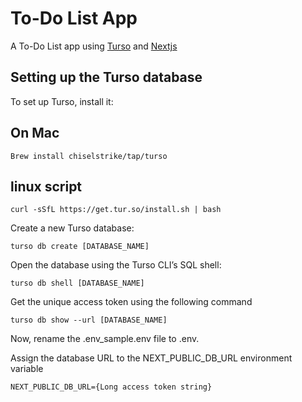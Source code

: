 # To-Do List App
A To-Do List app using [Turso](https://chiselstrike.com/) and [Nextjs](https://nextjs.org/)

## Setting up the Turso database
To set up Turso, install it:

## On Mac
```
Brew install chiselstrike/tap/turso
```

## linux script
```
curl -sSfL https://get.tur.so/install.sh | bash
```

Create a new Turso database:

```
turso db create [DATABASE_NAME]
```

Open the database using the Turso CLI’s SQL shell:
```
turso db shell [DATABASE_NAME]
```

Get the unique access token using the following command
```
turso db show --url [DATABASE_NAME]
```

Now, rename the .env_sample.env file to .env.

Assign the database URL to the NEXT_PUBLIC_DB_URL environment variable

```
NEXT_PUBLIC_DB_URL={Long access token string} 
```

